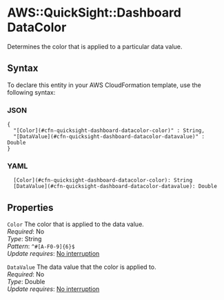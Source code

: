 # AWS::QuickSight::Dashboard DataColor<a name="aws-properties-quicksight-dashboard-datacolor"></a>

Determines the color that is applied to a particular data value\.

## Syntax<a name="aws-properties-quicksight-dashboard-datacolor-syntax"></a>

To declare this entity in your AWS CloudFormation template, use the following syntax:

### JSON<a name="aws-properties-quicksight-dashboard-datacolor-syntax.json"></a>

```
{
  "[Color](#cfn-quicksight-dashboard-datacolor-color)" : String,
  "[DataValue](#cfn-quicksight-dashboard-datacolor-datavalue)" : Double
}
```

### YAML<a name="aws-properties-quicksight-dashboard-datacolor-syntax.yaml"></a>

```
  [Color](#cfn-quicksight-dashboard-datacolor-color): String
  [DataValue](#cfn-quicksight-dashboard-datacolor-datavalue): Double
```

## Properties<a name="aws-properties-quicksight-dashboard-datacolor-properties"></a>

`Color`  <a name="cfn-quicksight-dashboard-datacolor-color"></a>
The color that is applied to the data value\.  
*Required*: No  
*Type*: String  
*Pattern*: `^#[A-F0-9]{6}$`  
*Update requires*: [No interruption](https://docs.aws.amazon.com/AWSCloudFormation/latest/UserGuide/using-cfn-updating-stacks-update-behaviors.html#update-no-interrupt)

`DataValue`  <a name="cfn-quicksight-dashboard-datacolor-datavalue"></a>
The data value that the color is applied to\.  
*Required*: No  
*Type*: Double  
*Update requires*: [No interruption](https://docs.aws.amazon.com/AWSCloudFormation/latest/UserGuide/using-cfn-updating-stacks-update-behaviors.html#update-no-interrupt)